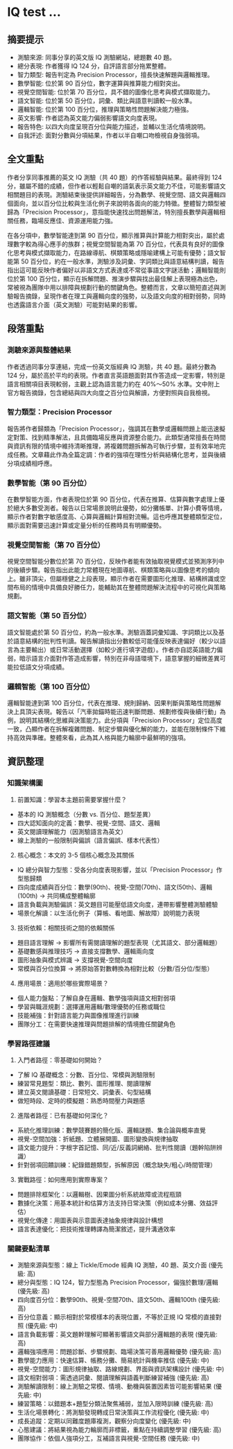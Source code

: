# IQ test ...

## 摘要提示
- 測驗來源: 同事分享的英文版 IQ 測驗網站，總題數 40 題。
- 總分表現: 作者獲得 IQ 124 分，自評語言部分拖累整體。
- 智力類型: 報告判定為 Precision Processor，擅長快速解題與邏輯推理。
- 數學智能: 位於第 90 百分位，數字運算與推算能力相對突出。
- 視覺空間智能: 位於第 70 百分位，具不錯的圖像化思考與模式擷取能力。
- 語文智能: 位於第 50 百分位，詞彙、類比與語意判讀較一般水準。
- 邏輯智能: 位於第 100 百分位，推理與策略性問題解決能力極強。
- 英文影響: 作者認為英文能力偏弱影響語文向度表現。
- 報告特色: 以四大向度呈現百分位與能力描述，並輔以生活化情境說明。
- 自我評述: 面對分數與分項結果，作者以半自嘲口吻檢視自身強弱項。

## 全文重點
作者分享同事推薦的英文 IQ 測驗（共 40 題）的作答經驗與結果。最終得到 124 分，雖屬不錯的成績，但作者以輕鬆自嘲的語氣表示英文能力不佳，可能影響語文相關題目的表現。測驗結束後提供詳細報告，分為數學、視覺空間、語文與邏輯四個面向，並以百分位比較與生活化例子來說明各面向的能力特徵。整體智力類型被歸為「Precision Processor」，意指能快速找出問題解法，特別擅長數學與邏輯相關任務，臨場反應佳、資源運用能力強。

在各分項中，數學智能達到第 90 百分位，顯示推算與計算能力相對突出，屬於處理數字較為得心應手的族群；視覺空間智能為第 70 百分位，代表具有良好的圖像化思考與模式擷取能力，在路線導航、棋類策略或隱喻建構上可能有優勢；語文智能第 50 百分位，約在一般水準，測驗涉及詞彙、字詞類比與語意結構判讀，報告指出這可能反映作者偏好以非語文方式表達或不常從事語文字謎活動；邏輯智能則位於第 100 百分位，顯示在拆解問題、推演步驟與找出最佳解上表現極為出色，常被視為團隊中用以排障與規劃行動的關鍵角色。整體而言，文章以簡短直述與測驗報告摘錄，呈現作者在理工與邏輯向度的強勢，以及語文向度的相對弱勢，同時也透露語言介面（英文測驗）可能對結果的影響。

## 段落重點
### 測驗來源與整體結果
作者透過同事分享連結，完成一份英文版經典 IQ 測驗，共 40 題。最終分數為 124 分，屬於高於平均的表現。作者直言英語題面對其作答造成一定影響，特別是語言相關項目表現較弱，主觀上認為語言能力約在 40%～50% 水準。文中附上官方報告摘錄，包含總結與四大向度之百分位與解讀，方便對照與自我檢視。

### 智力類型：Precision Processor
報告將作者歸類為「Precision Processor」，強調其在數學或邏輯問題上能迅速擬定對策、找到精準解法，且具備臨場反應與資源整合能力。此類型通常擅長在時間與資訊有限的情境中維持清晰推理，將複雜問題拆解為可執行步驟，並有效率地完成任務。文章藉此作為全篇定調：作者的強項在理性分析與結構化思考，並與後續分項成績相呼應。

### 數學智能（第 90 百分位）
在數學智能方面，作者表現位於第 90 百分位，代表在推算、估算與數字處理上優於絕大多數受測者。報告以日常場景說明此優勢，如分攤帳單、計算小費等情境，顯示作者對數字敏感度高、心算與邏輯計算相對流暢。這也呼應其整體類型定位，顯示面對需要迅速計算或定量分析的任務時具有明顯優勢。

### 視覺空間智能（第 70 百分位）
視覺空間智能分數位於第 70 百分位，反映作者能有效抽取視覺模式並預測序列中的後續步驟。報告指出此能力常體現在地圖導航、棋類策略與以圖像思考的傾向上。雖非頂尖，但屬穩健之上段表現，顯示作者在需要圖形化推理、結構辨識或空間布局的情境中具備良好勝任力，能輔助其在整體問題解決流程中的可視化與策略規劃。

### 語文智能（第 50 百分位）
語文智能處於第 50 百分位，約為一般水準。測驗涵蓋詞彙知識、字詞類比以及基於語意結構的批判性判讀。報告解讀指出分數較低可能僅反映表達偏好（較少以語言為主要輸出）或日常活動選擇（如較少進行填字遊戲）。作者亦自認英語能力偏弱，暗示語言介面對作答造成影響，特別在非母語環境下，語意掌握的細微差異可能拉低語文分項成績。

### 邏輯智能（第 100 百分位）
邏輯智能達到第 100 百分位，代表在推理、規則歸納、因果判斷與策略性問題解決上具頂尖表現。報告以「汽車拋錨時能迅速判斷問題、規劃修復與後續行動」為例，說明其結構化思維與決策能力。此分項與「Precision Processor」定位高度一致，凸顯作者在拆解複雜問題、制定步驟與優化解的能力，並能在限制條件下維持高效與準確。整體來看，此為其人格與能力輪廓中最鮮明的強項。

## 資訊整理

### 知識架構圖
1. 前置知識：學習本主題前需要掌握什麼？
- 基本的 IQ 測驗概念（分數 vs. 百分位、題型差異）
- 四大認知面向的定義：數學、視覺-空間、語文、邏輯
- 英文閱讀理解能力（因測驗語言為英文）
- 線上測驗的一般限制與偏誤（語言偏誤、樣本代表性）

2. 核心概念：本文的 3-5 個核心概念及其關係
- IQ 總分與智力型態：受各分向度表現影響，並以「Precision Processor」作型態歸類
- 四向度成績與百分位：數學(90th)、視覺-空間(70th)、語文(50th)、邏輯(100th) → 共同構成整體輪廓
- 語言負載與測驗偏誤：英文題目可能壓低語文向度，連帶影響整體測驗體驗
- 場景化解讀：以生活化例子（算帳、看地圖、解故障）說明能力表現

3. 技術依賴：相關技術之間的依賴關係
- 題目語言理解 → 影響所有需閱讀理解的題型表現（尤其語文、部分邏輯題）
- 基礎數感與推理技巧 → 直接支撐數學、邏輯兩向度
- 圖形抽象與模式辨識 → 支撐視覺-空間向度
- 常模與百分位換算 → 將原始答對數轉換為相對比較（分數/百分位/型態）

4. 應用場景：適用於哪些實際場景？
- 個人能力盤點：了解自身在邏輯、數學強項與語文相對弱項
- 學習與職涯規劃：選擇運用邏輯/數理優勢的任務或職位
- 技能補強：針對語言能力與圖像推理進行訓練
- 團隊分工：在需要快速推理與問題排解的情境擔任關鍵角色

### 學習路徑建議
1. 入門者路徑：零基礎如何開始？
- 了解 IQ 基礎概念：分數、百分位、常模與測驗限制
- 練習常見題型：類比、數列、圖形推理、閱讀理解
- 建立英文閱讀基礎：日常短文、詞彙表、句型結構
- 做短時段、定時的模擬題：熟悉時間壓力與題感

2. 進階者路徑：已有基礎如何深化？
- 系統化推理訓練：數學競賽題的簡化版、邏輯謎題、集合論與概率直覺
- 視覺-空間加強：折紙題、立體展開圖、圖形變換與規律抽取
- 語文能力提升：字根字首記憶、同/近/反義詞網絡、批判性閱讀（題幹陷阱辨識）
- 針對弱項回饋訓練：紀錄錯題類型，拆解原因（概念缺失/粗心/時間管理）

3. 實戰路徑：如何應用到實際專案？
- 問題排除框架化：以邏輯樹、因果圖分析系統故障或流程瓶頸
- 數據化決策：用基本統計和估算方法支持日常決策（例如成本分攤、效益評估）
- 視覺化傳達：用圖表與示意圖表達抽象規律與設計構想
- 語言表達優化：把技術推理轉譯為簡潔敘述，提升溝通效率

### 關鍵要點清單
- 測驗來源與型態：線上 Tickle/Emode 經典 IQ 測驗，40 題、英文介面 (優先級: 高)
- 總分與型態：IQ 124，智力型態為 Precision Processor，偏強於數理/邏輯 (優先級: 高)
- 四向度百分位：數學90th、視覺-空間70th、語文50th、邏輯100th (優先級: 高)
- 百分位意義：顯示相對於常模樣本的表現位置，不等於正規 IQ 常模的直接對照 (優先級: 中)
- 語言負載影響：英文題幹理解可顯著影響語文與部分邏輯題的表現 (優先級: 高)
- 邏輯強項應用：問題診斷、步驟規劃、臨場決策可善用邏輯優勢 (優先級: 高)
- 數學能力應用：快速估算、帳務分攤、簡易統計與機率推估 (優先級: 中)
- 視覺-空間能力：圖形規律抽取、路線規劃、界面與資訊架構設計 (優先級: 中)
- 語文相對弱項：需透過詞彙、閱讀理解與語義判斷練習補強 (優先級: 高)
- 測驗解讀限制：線上測驗之常模、情境、動機與裝置因素皆可能影響結果 (優先級: 中)
- 練習策略：以錯題本+題型分類法聚焦補弱，並加入限時訓練 (優先級: 高)
- 生活化場景轉化：將測驗發現轉成日常決策與工作流程優化 (優先級: 中)
- 成長追蹤：定期以同難度題庫複測，觀察分向度變化 (優先級: 中)
- 心態建議：將結果視為能力輪廓而非標籤，重點在持續調整學習 (優先級: 高)
- 團隊協作：依個人強項分工，互補語言與視覺-空間任務 (優先級: 中)